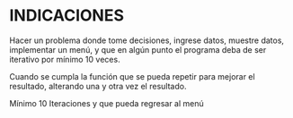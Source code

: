 # INDICACIONES

Hacer un problema donde tome decisiones, ingrese datos, muestre datos, implementar un menú, y que en algún punto el programa deba de ser iterativo por mínimo 10 veces.

Cuando se cumpla la función que se pueda repetir para mejorar el resultado, alterando una y otra vez el resultado.

Mínimo 10 Iteraciones y que pueda regresar al menú

